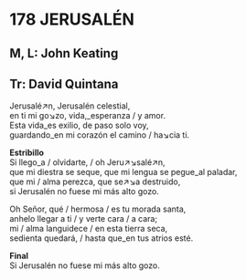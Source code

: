 # 178 JERUSALÉN

## M, L: John Keating
## Tr: David Quintana

Jerusalé↗n, Jerusalén celestial,  
en ti mi go↘zo, vida,_esperanza / y amor.  
Esta vida_es exilio, de paso solo voy,  
guardando_en mi corazón el camino / ha↘cia ti.  

**Estribillo**  
Si llego_a / olvidarte, / oh Jeru↗↘salé↗n,  
que mi diestra se seque, que mi lengua se pegue_al paladar,  
que mi / alma perezca, que se↗↘a destruido,  
si Jerusalén no fuese mi más alto gozo.  

Oh Señor, qué / hermosa / es tu morada santa,  
anhelo llegar a ti / y verte cara / a cara;  
mi / alma languidece / en esta tierra seca,  
sedienta quedará, / hasta que_en tus atrios esté.  

**Final**  
Si Jerusalén no fuese mi más alto gozo.  

